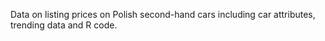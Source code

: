 Data on listing prices on Polish second-hand cars including car attributes, trending data and R code.
